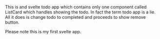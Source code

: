 This is and svelte todo app which contains only one component called ListCard which handles showing the todo.
In fact the term todo app is a lie. All it does is change todo to completed and proceeds to show remove button.

Please note this is my first svelte app. 
